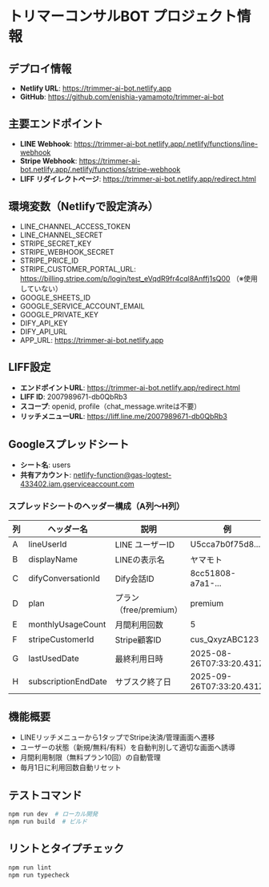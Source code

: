 # トリマーコンサルBOT プロジェクト情報

## デプロイ情報
- **Netlify URL**: https://trimmer-ai-bot.netlify.app
- **GitHub**: https://github.com/enishia-yamamoto/trimmer-ai-bot

## 主要エンドポイント
- **LINE Webhook**: https://trimmer-ai-bot.netlify.app/.netlify/functions/line-webhook
- **Stripe Webhook**: https://trimmer-ai-bot.netlify.app/.netlify/functions/stripe-webhook
- **LIFF リダイレクトページ**: https://trimmer-ai-bot.netlify.app/redirect.html

## 環境変数（Netlifyで設定済み）
- LINE_CHANNEL_ACCESS_TOKEN
- LINE_CHANNEL_SECRET  
- STRIPE_SECRET_KEY
- STRIPE_WEBHOOK_SECRET
- STRIPE_PRICE_ID
- STRIPE_CUSTOMER_PORTAL_URL: https://billing.stripe.com/p/login/test_eVqdR9fr4cql8Anffj1sQ00 （※使用していない）
- GOOGLE_SHEETS_ID
- GOOGLE_SERVICE_ACCOUNT_EMAIL
- GOOGLE_PRIVATE_KEY
- DIFY_API_KEY
- DIFY_API_URL
- APP_URL: https://trimmer-ai-bot.netlify.app

## LIFF設定
- **エンドポイントURL**: https://trimmer-ai-bot.netlify.app/redirect.html
- **LIFF ID**: 2007989671-db0QbRb3
- **スコープ**: openid, profile（chat_message.writeは不要）
- **リッチメニューURL**: https://liff.line.me/2007989671-db0QbRb3

## Googleスプレッドシート
- **シート名**: users
- **共有アカウント**: netlify-function@gas-logtest-433402.iam.gserviceaccount.com

### スプレッドシートのヘッダー構成（A列〜H列）
| 列 | ヘッダー名 | 説明 | 例 |
|---|---|---|---|
| A | lineUserId | LINE ユーザーID | U5cca7b0f75d8... |
| B | displayName | LINEの表示名 | ヤマモト |
| C | difyConversationId | Dify会話ID | 8cc51808-a7a1-... |
| D | plan | プラン（free/premium） | premium |
| E | monthlyUsageCount | 月間利用回数 | 5 |
| F | stripeCustomerId | Stripe顧客ID | cus_QxyzABC123 |
| G | lastUsedDate | 最終利用日時 | 2025-08-26T07:33:20.431Z |
| H | subscriptionEndDate | サブスク終了日 | 2025-09-26T07:33:20.431Z |

## 機能概要
- LINEリッチメニューから1タップでStripe決済/管理画面へ遷移
- ユーザーの状態（新規/無料/有料）を自動判別して適切な画面へ誘導
- 月間利用制限（無料プラン10回）の自動管理
- 毎月1日に利用回数自動リセット

## テストコマンド
```bash
npm run dev  # ローカル開発
npm run build  # ビルド
```

## リントとタイプチェック
```bash
npm run lint
npm run typecheck
```